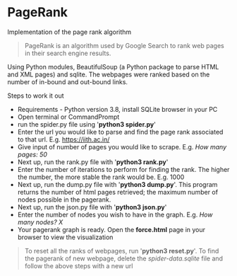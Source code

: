 # PageRank
 
Implementation of the page rank algorithm

> PageRank is an algorithm used by Google Search to rank web pages in their search engine results.

Using Python modules, BeautifulSoup (a Python package to parse HTML and XML pages) and sqlite. The webpages were ranked based on the number of in-bound and out-bound links. 

Steps to work it out
- Requirements - Python version 3.8, install SQLite browser in your PC
- Open terminal or CommandPrompt
- run the spider.py file using '**python3 spider.py**'
- Enter the url you would like to parse and find the page rank associated to that url. E.g. https://iith.ac.in/
- Give input of number of pages you would like to scrape. E.g. _How many pages: 50_
- Next up, run the rank.py file with '**python3 rank.py**'
- Enter the number of iterations to perform for finding the rank. The higher the number, the more stable the rank would be. E.g. 1000
- Next up, run the dump.py file with '**python3 dump.py**'. This program returns the number of html pages retrieved; the maximum number of nodes possible in the pagerank.
- Next up, run the json.py file with '**python3 json.py**'
- Enter the number of nodes you wish to have in the graph. E.g. _How many nodes? X_
- Your pagerank graph is ready. Open the **force.html** page in your browser to view the visualization

> To reset all the ranks of webpages, run '**python3 reset.py**'.
> To find the pagerank of new webpage, delete the _spider-data.sqlite_ file and follow the above steps with a new url
